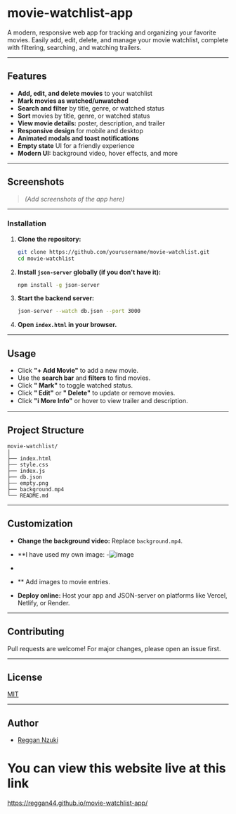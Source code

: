 # movie-watchlist-app

A modern, responsive web app for tracking and organizing your favorite movies. Easily add, edit, delete, and manage your movie watchlist, complete with filtering, searching, and watching trailers.

---

## Features

- **Add, edit, and delete movies** to your watchlist
- **Mark movies as watched/unwatched**
- **Search and filter** by title, genre, or watched status
- **Sort** movies by title, genre, or watched status
- **View movie details:** poster, description, and trailer
- **Responsive design** for mobile and desktop
- **Animated modals and toast notifications**
- **Empty state** UI for a friendly experience
- **Modern UI:** background video, hover effects, and more

---

## Screenshots

> *(Add screenshots of the app here)*

---



### Installation

1. **Clone the repository:**
   ```bash
   git clone https://github.com/yourusername/movie-watchlist.git
   cd movie-watchlist
   ```

2. **Install `json-server` globally (if you don't have it):**
   ```bash
   npm install -g json-server
   ```

3. **Start the backend server:**
   ```bash
   json-server --watch db.json --port 3000
   ```

4. **Open `index.html` in your browser.**

---

## Usage

- Click **"+ Add Movie"** to add a new movie.
- Use the **search bar** and **filters** to find movies.
- Click **" Mark"** to toggle watched status.
- Click **" Edit"** or **" Delete"** to update or remove movies.
- Click **"ℹ More Info"** or hover to view trailer and description.

---

## Project Structure

```
movie-watchlist/
│
├── index.html
├── style.css
├── index.js
├── db.json
├── empty.png
├── background.mp4
└── README.md
```
 
---

## Customization

- **Change the background video:** Replace `background.mp4`.
- **I have used my  own image:
-![image](https://github.com/user-attachments/assets/23730762-4c0a-480d-b78b-af1d55b636e5)

-
- ** Add images to movie entries.
- **Deploy online:** Host your app and JSON-server on platforms like Vercel, Netlify, or Render.

---

## Contributing

Pull requests are welcome! For major changes, please open an issue first.

---

## License

[MIT](LICENSE)

---

## Author

- [Reggan Nzuki](https://github.com/Reggan44)


# You can view this website live at this link

https://reggan44.github.io/movie-watchlist-app/
